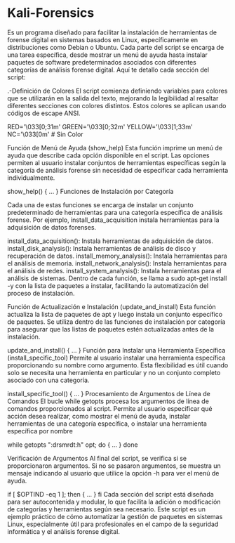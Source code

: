 # Kali-Forensics

Es un programa diseñado para facilitar la instalación de herramientas de forense digital en sistemas basados en Linux, específicamente en distribuciones como Debian o Ubuntu. Cada parte del script se encarga de una tarea específica, desde mostrar un menú de ayuda hasta instalar paquetes de software predeterminados asociados con diferentes categorías de análisis forense digital. Aquí te detallo cada sección del script:

.-Definición de Colores
El script comienza definiendo variables para colores que se utilizarán en la salida del texto, mejorando la legibilidad al resaltar diferentes secciones con colores distintos. Estos colores se aplican usando códigos de escape ANSI.


RED='\033[0;31m'
GREEN='\033[0;32m'
YELLOW='\033[1;33m'
NC='\033[0m' # Sin Color

Función de Menú de Ayuda (show_help)
Esta función imprime un menú de ayuda que describe cada opción disponible en el script. Las opciones permiten al usuario instalar conjuntos de herramientas específicas según la categoría de análisis forense sin necesidad de especificar cada herramienta individualmente.


show_help() { ... }
Funciones de Instalación por Categoría

Cada una de estas funciones se encarga de instalar un conjunto predeterminado de herramientas para una categoría específica de análisis forense. Por ejemplo, install_data_acquisition instala herramientas para la adquisición de datos forenses.

install_data_acquisition(): Instala herramientas de adquisición de datos.
install_disk_analysis(): Instala herramientas de análisis de disco y recuperación de datos.
install_memory_analysis(): Instala herramientas para el análisis de memoria.
install_network_analysis(): Instala herramientas para el análisis de redes.
install_system_analysis(): Instala herramientas para el análisis de sistemas.
Dentro de cada función, se llama a sudo apt-get install -y con la lista de paquetes a instalar, facilitando la automatización del proceso de instalación.

Función de Actualización e Instalación (update_and_install)
Esta función actualiza la lista de paquetes de apt y luego instala un conjunto específico de paquetes. Se utiliza dentro de las funciones de instalación por categoría para asegurar que las listas de paquetes estén actualizadas antes de la instalación.


update_and_install() { ... }
Función para Instalar una Herramienta Específica (install_specific_tool)
Permite al usuario instalar una herramienta específica proporcionando su nombre como argumento. Esta flexibilidad es útil cuando solo se necesita una herramienta en particular y no un conjunto completo asociado con una categoría.


install_specific_tool() { ... }
Procesamiento de Argumentos de Línea de Comandos
El bucle while getopts procesa los argumentos de línea de comandos proporcionados al script. Permite al usuario especificar qué acción desea realizar, como mostrar el menú de ayuda, instalar herramientas de una categoría específica, o instalar una herramienta específica por nombre

while getopts ":drsmrdt:h" opt; do { ... } done

Verificación de Argumentos
Al final del script, se verifica si se proporcionaron argumentos. Si no se pasaron argumentos, se muestra un mensaje indicando al usuario que utilice la opción -h para ver el menú de ayuda.

if [ $OPTIND -eq 1 ]; then { ... } fi
Cada sección del script está diseñada para ser autocontenida y modular, lo que facilita la adición o modificación de categorías y herramientas según sea necesario. Este script es un ejemplo práctico de cómo automatizar la gestión de paquetes en sistemas Linux, especialmente útil para profesionales en el campo de la seguridad informática y el análisis forense digital.





